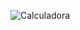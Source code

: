 ![Calculadora](https://user-images.githubusercontent.com/86536261/170626526-3d27443b-4466-44c1-8631-958eeccde532.jpg)
